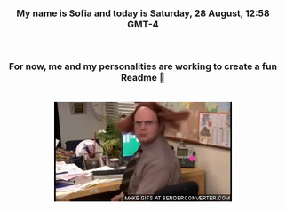 


<div align="center">
<h3 >My name is Sofia and today is Saturday, 28 August, 12:58 GMT-4</h3><br>
<h3 >For now, me and my personalities are working to create a fun Readme 👋
</h3><br>
<img src='img/dwight.gif' alt='working...'/>
</div>

